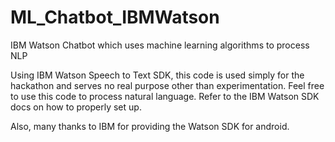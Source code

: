 # ML_Chatbot_IBMWatson
IBM Watson Chatbot which uses machine learning algorithms to process NLP

Using IBM Watson Speech to Text SDK, this code is used simply for the hackathon and serves no real purpose other than experimentation. 
Feel free to use this code to process natural language. Refer to the IBM Watson SDK docs on how to properly set up.

Also, many thanks to IBM for providing the Watson SDK for android.
